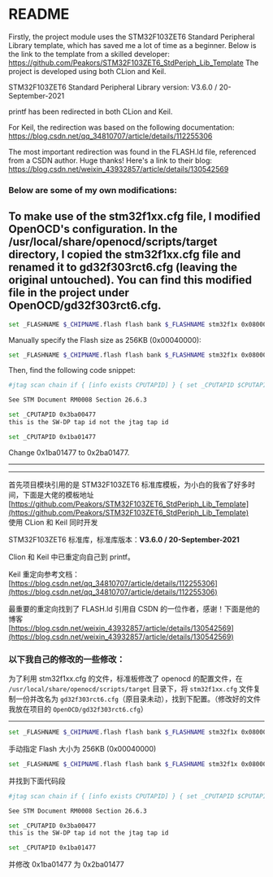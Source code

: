 # README

Firstly, the project module uses the STM32F103ZET6 Standard Peripheral Library template, which has saved me a lot of time as a beginner. Below is the link to the template from a skilled developer:
https://github.com/Peakors/STM32F103ZET6_StdPeriph_Lib_Template
The project is developed using both CLion and Keil.

STM32F103ZET6 Standard Peripheral Library version: V3.6.0 / 20-September-2021

printf has been redirected in both CLion and Keil.

For Keil, the redirection was based on the following documentation:
https://blog.csdn.net/qq_34810707/article/details/112255306

The most important redirection was found in the FLASH.ld file, referenced from a CSDN author. Huge thanks! Here's a link to their blog:
https://blog.csdn.net/weixin_43932857/article/details/130542569

### Below are some of my own modifications:

To make use of the stm32f1xx.cfg file, I modified OpenOCD's configuration. In the /usr/local/share/openocd/scripts/target directory, I copied the stm32f1xx.cfg file and renamed it to gd32f303rct6.cfg (leaving the original untouched). You can find this modified file in the project under OpenOCD/gd32f303rct6.cfg.
---

```bash
set _FLASHNAME $_CHIPNAME.flash flash bank $_FLASHNAME stm32f1x 0x08000000 $_FLASH_SIZE 0 0 $_TARGETNAME
```
Manually specify the Flash size as 256KB (0x00040000):
```bash
set _FLASHNAME $_CHIPNAME.flash flash bank $_FLASHNAME stm32f1x 0x08000000 0x00040000 0 0 $_TARGETNAME
```
Then, find the following code snippet:
```bash
#jtag scan chain if { [info exists CPUTAPID] } { set _CPUTAPID $CPUTAPID } else { if { [using_jtag] } {

See STM Document RM0008 Section 26.6.3

set _CPUTAPID 0x3ba00477
this is the SW-DP tap id not the jtag tap id

set _CPUTAPID 0x1ba01477
```
Change 0x1ba01477 to 0x2ba01477.

---
---

首先项目模块引用的是 STM32F103ZET6 标准库模板，为小白的我省了好多时间，下面是大佬的模板地址  
[https://github.com/Peakors/STM32F103ZET6_StdPeriph_Lib_Template](https://github.com/Peakors/STM32F103ZET6_StdPeriph_Lib_Template)  
使用 CLion 和 Keil 同时开发

STM32F103ZET6 标准库，标准库版本：**V3.6.0 / 20-September-2021**

Clion 和 Keil 中已重定向自己到 printf。

Keil 重定向参考文档：[https://blog.csdn.net/qq_34810707/article/details/112255306](https://blog.csdn.net/qq_34810707/article/details/112255306)

最重要的重定向找到了 FLASH.ld 引用自 CSDN 的一位作者，感谢！下面是他的博客  
[https://blog.csdn.net/weixin_43932857/article/details/130542569](https://blog.csdn.net/weixin_43932857/article/details/130542569)

### 以下我自己的修改的一些修改：

为了利用 stm32f1xx.cfg 的文件，标准板修改了 openocd 的配置文件，在 `/usr/local/share/openocd/scripts/target` 目录下，将 `stm32f1xx.cfg` 文件复制一份并改名为 `gd32f303rct6.cfg`（原目录未动），找到下配置。（修改好的文件我放在项目的 `OpenOCD/gd32f303rct6.cfg`）

---

```bash
set _FLASHNAME $_CHIPNAME.flash flash bank $_FLASHNAME stm32f1x 0x08000000 $_FLASH_SIZE 0 0 $_TARGETNAME
```
手动指定 Flash 大小为 256KB (0x00040000)
```bash
set _FLASHNAME $_CHIPNAME.flash flash bank $_FLASHNAME stm32f1x 0x08000000 0x00040000 0 0 $_TARGETNAME
```
并找到下面代码段
```bash
#jtag scan chain if { [info exists CPUTAPID] } { set _CPUTAPID $CPUTAPID } else { if { [using_jtag] } {

See STM Document RM0008 Section 26.6.3

set _CPUTAPID 0x3ba00477
this is the SW-DP tap id not the jtag tap id

set _CPUTAPID 0x1ba01477
```
并修改 0x1ba01477 为 0x2ba01477